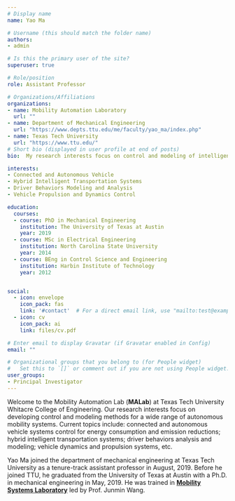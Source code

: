 ```yaml
---
# Display name
name: Yao Ma

# Username (this should match the folder name)
authors:
- admin

# Is this the primary user of the site?
superuser: true

# Role/position
role: Assistant Professor

# Organizations/Affiliations
organizations:
- name: Mobility Automation Laboratory
  url: ""
- name: Department of Mechanical Engineering
  url: "https://www.depts.ttu.edu/me/faculty/yao_ma/index.php"
- name: Texas Tech University
  url: "https://www.ttu.edu/"
# Short bio (displayed in user profile at end of posts)
bio:  My research interests focus on control and modeling of intelligent vehicle systems for improvement of efficiency, mobility, and safety.

interests:
- Connected and Autonomous Vehicle
- Hybrid Intelligent Transportation Systems
- Driver Behaviors Modeling and Analysis
- Vehicle Propulsion and Dynamics Control

education:
  courses:
  - course: PhD in Mechanical Engineering
    institution: The University of Texas at Austin
    year: 2019
  - course: MSc in Electrical Engineering
    institution: North Carolina State University
    year: 2014
  - course: BEng in Control Science and Engineering
    institution: Harbin Institute of Technology
    year: 2012


social:
  - icon: envelope
    icon_pack: fas
    link: '#contact'  # For a direct email link, use "mailto:test@example.org".
  - icon: cv
    icon_pack: ai
    link: files/cv.pdf

# Enter email to display Gravatar (if Gravatar enabled in Config)
email: ""

# Organizational groups that you belong to (for People widget)
#   Set this to `[]` or comment out if you are not using People widget.  
user_groups:
- Principal Investigator
---
```

Welcome to the Mobility Automation Lab (**MALab**) at Texas Tech University Whitacre College of Engineering. Our research interests focus on developing control and modeling methods for a wide range of autonomous mobility systems. Current topics include: connected and autonomous vehicle systems control for energy consumption and emission reductions; hybrid intelligent transportation systems; driver behaviors analysis and modeling; vehicle dynamics and propulsion systems, etc.

Yao Ma joined the department of mechanical engineering at Texas Tech University as a tenure-track assistant professor in August, 2019. Before he joined TTU, he graduated from the University of Texas at Austin with a Ph.D. in mechanical engineering in May, 2019. He was trained in [**Mobility Systems Laboratory**](http://sites.utexas.edu/msl/) led by Prof. Junmin Wang.
